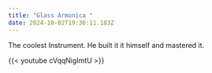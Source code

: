```yaml
---
title: "Glass Armonica "
date: 2024-10-02T19:36:11.183Z
---
```

The coolest Instrument. He built it it himself and mastered it.

 

{{< youtube cVqqNigImtU >}}